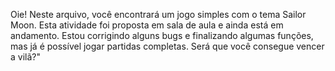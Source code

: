 Oie! Neste arquivo, você encontrará um jogo simples com o tema Sailor Moon. Esta atividade foi proposta em sala de aula e ainda está em andamento. Estou corrigindo alguns bugs e finalizando algumas funções, mas já é possível jogar partidas completas. Será que você consegue vencer a vilã?"